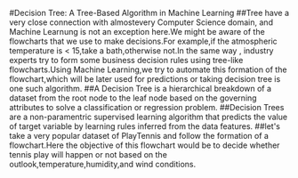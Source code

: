 #Decision Tree: A Tree-Based Algorithm in Machine Learning
##Tree have a very close connection with almostevery Computer Science domain, and Machine Learnung is not an exception here.We might be aware of the flowcharts that we use to make decisions.For example,if the atmospheric temperature is < 15,take a bath,otherwise not.In the same way , industry experts try to form some business decision rules using tree-like flowcharts.Using Machine Learning,we try to automate this formation of the flowchart,which will be later used for predictions or taking decision tree is one such algorithm.
##A Decision Tree is a hierarchical breakdown of a dataset from the root node to the leaf node based on the governing attributes to solve a classification or regression problem.
##Decision Trees are a non-paramentric supervised learning algorithm that predicts the value of target variable by learning rules inferred from the data features.
##let's take a very popular dataset of PlayTennis and follow the formation of a flowchart.Here the objective of this flowchart would be to decide whether tennis play will happen or not based on the outlook,temperature,humidity,and wind conditions.
